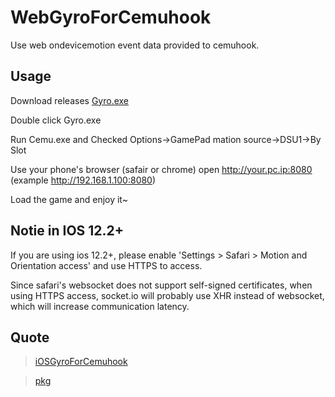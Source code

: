 # WebGyroForCemuhook

Use web ondevicemotion event data provided to cemuhook.

## Usage

Download releases [Gyro.exe](https://github.com/hjmmc/WebGyroForCemuhook/releases)

Double click Gyro.exe

Run Cemu.exe and Checked Options->GamePad mation source->DSU1->By Slot

Use your phone's browser (safair or chrome) open http://your.pc.ip:8080 (example http://192.168.1.100:8080)

Load the game and enjoy it~

## Notie in IOS 12.2+

If you are using ios 12.2+, please enable 'Settings > Safari > Motion and Orientation access' and use HTTPS to access.

Since safari's websocket does not support self-signed certificates, when using HTTPS access, socket.io will probably use XHR instead of websocket, which will increase communication latency.

## Quote

> [iOSGyroForCemuhook](https://github.com/denismr/iOSGyroForCemuhook)

> [pkg](https://github.com/zeit/pkg)
